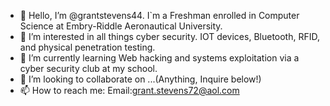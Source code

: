 - 👋 Hello, I’m @grantstevens44. I`m a Freshman enrolled in Computer Science at Embry-Riddle Aeronautical University.
- 👀 I’m interested in all things cyber security. IOT devices, Bluetooth, RFID, and physical penetration testing. 
- 🌱 I’m currently learning Web hacking and systems exploitation via a cyber security club at my school.
- 💞️ I’m looking to collaborate on ...(Anything, Inquire below!)
- 📫 How to reach me:
Email:grant.stevens72@aol.com


<!---
grantstevens44/grantstevens44 is a ✨ special ✨ repository because its `README.md` (this file) appears on your GitHub profile.
You can click the Preview link to take a look at your changes.
--->
